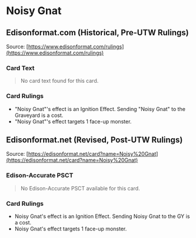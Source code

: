 # Noisy Gnat

## Edisonformat.com (Historical, Pre-UTW Rulings)

Source: [https://www.edisonformat.com/rulings](https://www.edisonformat.com/rulings)

### Card Text

> No card text found for this card.

### Card Rulings

*   "Noisy Gnat"'s effect is an Ignition Effect. Sending "Noisy Gnat" to the Graveyard is a cost.
*   "Noisy Gnat"'s effect targets 1 face-up monster.

## Edisonformat.net (Revised, Post-UTW Rulings)

Source: [https://edisonformat.net/card?name=Noisy%20Gnat](https://edisonformat.net/card?name=Noisy%20Gnat)

### Edison-Accurate PSCT

> No Edison-Accurate PSCT available for this card.

### Card Rulings

*   Noisy Gnat's effect is an Ignition Effect. Sending Noisy Gnat to the GY is a cost.
*   Noisy Gnat's effect targets 1 face-up monster.
            